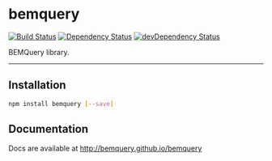 # bemquery

[![Build Status](https://travis-ci.org/BEMQuery/bemquery.svg?branch=master)](https://travis-ci.org/BEMQuery/bemquery) [![Dependency Status](https://david-dm.org/BEMQuery/bemquery.svg)](https://david-dm.org/BEMQuery/bemquery) [![devDependency Status](https://david-dm.org/BEMQuery/bemquery/dev-status.svg)](https://david-dm.org/BEMQuery/bemquery#info=devDependencies)

BEMQuery library.

---

## Installation

```bash
npm install bemquery [--save]
```

## Documentation

Docs are available at http://bemquery.github.io/bemquery
